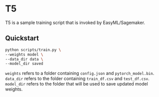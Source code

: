 # T5
T5 is a sample training script that is invoked by EasyML/Sagemaker.

## Quickstart
```bash
python scripts/train.py \
--weights model \
--data_dir data \
--model_dir saved
```
`weights` refers to a folder containing `config.json` and `pytorch_model.bin`. `data_dir` refers to the folder containing `train_df.csv` and `test_df.csv`. `model_dir` refers to the folder that will be used to save updated model weights.
